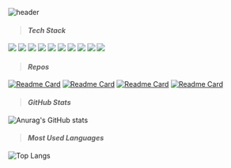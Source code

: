 ![header](https://capsule-render.vercel.app/api?type=waving&height=250&color=gradient&animation=fadeIn&fontColor=ffffff&fontAlign=20&fontAlignY=48&descAlign=20&descAlignY=60&text=Allie%20Kim&fontSize=40&desc=iOS%20Developer)
> #### *Tech Stack*   
<img src="https://img.shields.io/badge/-iOS-000000?style=flat&logo=iOS%logoColor=white"/> <img src="https://img.shields.io/badge/-Swift-FA7343?style=flat&logo=Swift&logoColor=white"/> <img src="https://img.shields.io/badge/-CocoaPods-EE3322?style=flat&logo=CocoaPods&logoColor=white"/> <img src="https://img.shields.io/badge/-ReactiveX-B7178C?style=flat&logo=ReactiveX&logoColor=white"/> <img src="https://img.shields.io/badge/-Java-007396?style=flat&logo=Java&logoColor=white"/> <img src="https://img.shields.io/badge/-Android-3DDC84?style=flat&logo=Android&logoColor=white"/> <img src="https://img.shields.io/badge/-HTML5-E34F26?style=flat&logo=HTML5&logoColor=white"/> <img src="https://img.shields.io/badge/-CSS3-1572B6?style=flat&logo=CSS3&logoColor=white"/> <img src="https://img.shields.io/badge/-JavaScript-F7DF1E?style=flat&logo=JavaScript&logoColor=white"/> <img src="https://img.shields.io/badge/-Spring-6DB33F?style=flat&logo=Spring&logoColor=white"/>           
     
     
> #### *Repos*
[![Readme Card](https://github-readme-stats.vercel.app/api/pin/?username=allie0147&description=true&theme=vue&hide_border=false&repo=kiwiProject)](https://github.com/allie0147/kiwiProject)
[![Readme Card](https://github-readme-stats.vercel.app/api/pin/?username=allie0147&description=true&theme=vue&hide_border=false&repo=Unsplash_Api_Swift)](https://github.com/allie0147/Unsplash_Api_Swift)
[![Readme Card](https://github-readme-stats.vercel.app/api/pin/?username=allie0147&description=true&theme=vue&hide_border=false&repo=CityAirportSearch)](https://github.com/allie0147/CityAirportSearch)
[![Readme Card](https://github-readme-stats.vercel.app/api/pin/?username=allie0147&description=true&theme=vue&hide_border=false&repo=SpotifyExample)](https://github.com/allie0147/SpotifyExample)       


> #### *GitHub Stats*
![Anurag's GitHub stats](https://github-readme-stats-one-bice.vercel.app/api?username=allie0147&show_icons=true&theme=vue&count_private=true&hide_border=false&include_all_commits=true&role=OWNER,ORGANIZATION_MEMBER,COLLABORATOR&hide_title=true&hide=contribs)    
  
  
> #### *Most Used Languages*
![Top Langs](https://github-readme-stats.vercel.app/api/top-langs/?username=allie0147&layout=compact&theme=vue&hide_border=false&hide_title=true)   
